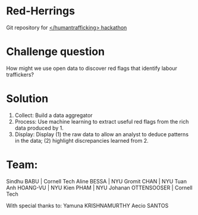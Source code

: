 # Red-Herrings
Git repository for [&lt;/humantrafficking> hackathon](https://ehthackathon.splashthat.com/)

# Challenge question

How might we use open data to discover red flags that identify labour traffickers?

# Solution

1. Collect: Build a data aggregator
2. Process: Use machine learning to extract useful red flags from the rich data produced by 1.
3. Display: Display (1) the raw data to allow an analyst to deduce patterns in the data; (2) highlight discrepancies learned from 2. 

# Team:

Sindhu BABU | Cornell Tech
Aline BESSA | NYU
Gromit CHAN | NYU
Tuan Anh HOANG-VU | NYU
Kien PHAM | NYU
Johanan OTTENSOOSER | Cornell Tech

With special thanks to:
Yamuna KRISHNAMURTHY
Aecio SANTOS   

